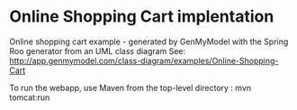 Online Shopping Cart implentation 
==================

Online shopping cart example - generated by GenMyModel with the Spring Roo generator from an UML class diagram
See: http://app.genmymodel.com/class-diagram/examples/Online-Shopping-Cart

To run the webapp, use Maven from the top-level directory : mvn tomcat:run
